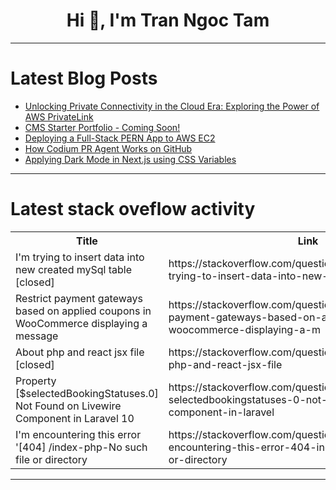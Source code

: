 <h1 align="center">Hi 👋, I'm Tran Ngoc Tam</h1>

---

# Latest Blog Posts 
<!-- BLOG-POST-LIST:START -->
- [Unlocking Private Connectivity in the Cloud Era: Exploring the Power of AWS PrivateLink](https://dev.to/ikoh_sylva/unlocking-private-connectivity-in-the-cloud-era-exploring-the-power-of-aws-privatelink-1ni0)
- [CMS Starter Portfolio - Coming Soon!](https://dev.to/sivamani18/cms-starter-portfolio-coming-soon-1lbd)
- [Deploying a Full-Stack PERN App to AWS EC2](https://dev.to/nmiller15/deploying-a-full-stack-pern-app-to-aws-ec2-5ggc)
- [How Codium PR Agent Works on GitHub](https://dev.to/thekarlesi/how-codium-pr-agent-works-on-github-33jl)
- [Applying Dark Mode in Next.js using CSS Variables](https://dev.to/riflan0ahmed/applying-dark-mode-in-nextjs-using-css-variables-1kgn)
<!-- BLOG-POST-LIST:END -->

---

# Latest stack oveflow activity
<table>
  <tr><th>Title</th><th>Link</th></tr>
  <!-- STACKOVERFLOW:START --><tr><td>I&#39;m trying to insert data into new created mySql table [closed]</td><td>https://stackoverflow.com/questions/78855629/im-trying-to-insert-data-into-new-created-mysql-table</td></tr><tr><td>Restrict payment gateways based on applied coupons in WooCommerce displaying a message</td><td>https://stackoverflow.com/questions/78855603/restrict-payment-gateways-based-on-applied-coupons-in-woocommerce-displaying-a-m</td></tr><tr><td>About php and react jsx file [closed]</td><td>https://stackoverflow.com/questions/78855476/about-php-and-react-jsx-file</td></tr><tr><td>Property [$selectedBookingStatuses.0] Not Found on Livewire Component in Laravel 10</td><td>https://stackoverflow.com/questions/78855475/property-selectedbookingstatuses-0-not-found-on-livewire-component-in-laravel</td></tr><tr><td>I&#39;m encountering this error &#39;[404] /index-php-No such file or directory</td><td>https://stackoverflow.com/questions/78855291/im-encountering-this-error-404-index-php-no-such-file-or-directory</td></tr><!-- STACKOVERFLOW:END -->
</table>

---


